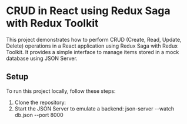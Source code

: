 # CRUD in React using Redux Saga with Redux Toolkit

This project demonstrates how to perform CRUD (Create, Read, Update, Delete) operations in a React application using Redux Saga with Redux Toolkit. It provides a simple interface to manage items stored in a mock database using JSON Server.

## Setup

To run this project locally, follow these steps:

1. Clone the repository:
2. Start the JSON Server to emulate a backend: json-server --watch db.json --port 8000


